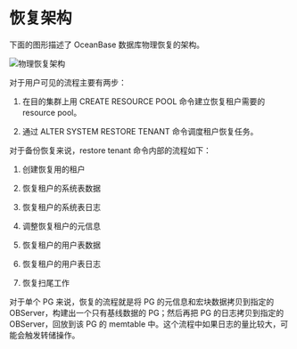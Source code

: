 恢复架构 
=========================



下面的图形描述了 OceanBase 数据库物理恢复的架构。

![物理恢复架构](https://help-static-aliyun-doc.aliyuncs.com/assets/img/zh-CN/0211049161/p184545.png)

对于用户可见的流程主要有两步：

1. 在目的集群上用 CREATE RESOURCE POOL 命令建立恢复租户需要的 resource pool。

   

2. 通过 ALTER SYSTEM RESTORE TENANT 命令调度租户恢复任务。

   




对于备份恢复来说，restore tenant 命令内部的流程如下：

1. 创建恢复用的租户

   

2. 恢复租户的系统表数据

   

3. 恢复租户的系统表日志

   

4. 调整恢复租户的元信息

   

5. 恢复租户的用户表数据

   

6. 恢复租户的用户表日志

   

7. 恢复扫尾工作

   




对于单个 PG 来说，恢复的流程就是将 PG 的元信息和宏块数据拷贝到指定的 OBServer，构建出一个只有基线数据的 PG；然后再把 PG 的日志拷贝到指定的 OBServer，回放到该 PG 的 memtable 中。这个流程中如果日志的量比较大，可能会触发转储操作。
